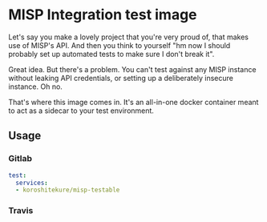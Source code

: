 # MISP Integration test image

Let's say you make a lovely project that you're very proud of, that makes
use of MISP's API. And then you think to yourself "hm now I should probably
set up automated tests to make sure I don't break it".

Great idea. But there's a problem. You can't test against any MISP instance without
leaking API credentials, or setting up a deliberately insecure instance. Oh no.

That's where this image comes in. It's an all-in-one docker container meant to
act as a sidecar to your test environment.

## Usage

### Gitlab

```yaml
test:
  services:
  - koroshitekure/misp-testable 
```

### Travis
